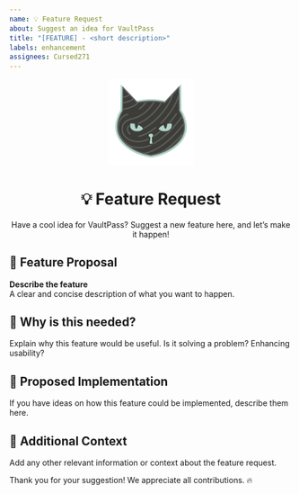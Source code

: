 ```yaml
---
name: 💡 Feature Request
about: Suggest an idea for VaultPass
title: "[FEATURE] - <short description>"
labels: enhancement
assignees: Cursed271
---
```


<div align="center">

  <p align="center"><img src="https://github.com/Cursed271/Cursed271/blob/main/Logo.png" width="30%"></a></p>
  <h1>💡 Feature Request</h1>
  
  <p>
    Have a cool idea for VaultPass? Suggest a new feature here, and let’s make it happen!
  </p>
  
</div>

## 🚀 Feature Proposal  

**Describe the feature**  
A clear and concise description of what you want to happen.

## 🤔 Why is this needed?  

Explain why this feature would be useful. Is it solving a problem? Enhancing usability?  

## 🎯 Proposed Implementation  

If you have ideas on how this feature could be implemented, describe them here.

## 📌 Additional Context  

Add any other relevant information or context about the feature request.  

Thank you for your suggestion! We appreciate all contributions. 🔥  
